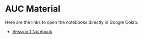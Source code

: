 # AUC Material

Here are the links to open the notebooks directly in Google Colab:

- [Session 1 Notebook](https://colab.research.google.com/github/kelkess43/AUC-Material/blob/main/session%201/session1.ipynb)
